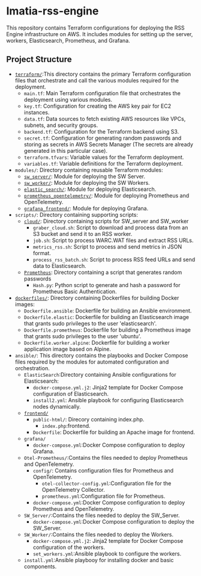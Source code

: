 # Imatia-rss-engine

This repository contains Terraform configurations for deploying the RSS Engine infrastructure on AWS. It includes modules for setting up the server, workers, Elasticsearch, Prometheus, and Grafana.

## Project Structure
-   [`terraform/`](./terraform/README.md):This directory contains the primary Terraform configuration files that orchestrate and call the various modules required for the deployment.
    -   `main.tf`: Main Terraform configuration file that orchestrates the deployment using various modules.
    -   `key.tf`: Configuration for creating the AWS key pair for EC2 instances.
    -   `data.tf`: Data sources to fetch existing AWS resources like VPCs, subnets, and security groups.
    -   `backend.tf`: Configuration for the Terraform backend using S3.
    -   `secret.tf`: Configuration for generating random passwords and storing as secrets in AWS Secrets Manager (The secrets are already generated in this particular case).
    -   `terraform.tfvars`: Variable values for the Terraform deployment.
    -   `variables.tf`: Variable definitions for the Terraform deployment.
-   `modules/`: Directory containing reusable Terraform modules:
    -   [`sw_server/`](./modules/sw_server/README.md): Module for deploying the SW Server.
    -   [`sw_worker/`](./modules/sw_worker/README.md): Module for deploying the SW Workers.
    -   [`elastic_search/`](./modules/elastic_search/README.md): Module for deploying Elasticsearch.
    -   [`prometheus_opentelemetry/`](./modules/prometheus_opentelemetry/README.md): Module for deploying Prometheus and OpenTelemetry.
    -   [`grafana_frontend/`](./modules/grafana_frontend/README.md): Module for deploying Grafana.
-   `scripts/`: Directory containing supporting scripts:
    -   [`cloud/`](./scripts/cloud/README.md): Directory containing scripts for SW_server and SW_worker
        -   `graber_cloud.sh`: Script to download and process data from an S3 bucket and send it to an RSS worker.
        -   `job.sh`: Script to process WARC.WAT files and extract RSS URLs.
        -   `metrics_rss.sh`: Script to process and send metrics in JSON format.
        -   `process_rss_batch.sh`: Script to process RSS feed URLs and send data to Elasticsearch.
    -   [`Prometheus`](./scripts/Prometheus/README.md): Directory containing a script that generates random passwords
        -   `Hash.py`: Python script to generate and hash a password for Prometheus Basic Authentication.
-   [`dockerfiles/`](./dockerfiles/README.md): Directory containing Dockerfiles for building Docker images:
    -   `Dockerfile.ansible`: Dockerfile for building an Ansible environment.
    -   `Dockerfile.elastic`: Dockerfile for building an Elasticsearch image that grants sudo privileges to the user 'elasticsearch'.
    -   `Dockerfile.prometheus`: Dockerfile for building a Prometheus image that grants sudo privileges to the user 'ubuntu'.
    -   `Dockerfile.worker.alpine`: Dockerfile for building a worker application image based on Alpine.
-   `ansible/`: This directory contains the playbooks and Docker Compose files required by the modules for automated configuration and orchestration.
    -   `ElasticSearch`:Directory containing Ansible configurations for Elasticsearch:
        -   `docker-compose.yml.j2`: Jinja2 template for Docker Compose configuration of Elasticsearch.
        -   `install2.yml`: Ansible playbook for configuring Elasticsearch nodes dynamically.
    -   [`frontend/`](./ansible/frontend/README.md)
        -   `public-html/`: Direcory containing index.php.
            -   `index.php`:frontend.
        -   `Dockerfile`: Dockerfile for building an Apache image for frontend.
    -   `grafana/`
        -   `docker-compose.yml`:Docker Compose configuration to deploy Grafana.
    -   `Otel-Prometheus/`:Contains the files needed to deploy Prometheus and OpenTelemetry.
        -   `config/`: Contains configuration files for Prometheus and OpenTelemetry.
            -   `otel-collector-config.yml`:Configuration file for the OpenTelemetry Collector.
            -   `prometheus.yml`:Configuration file for Prometheus.
        -   `docker-compose.yml`:Docker Compose configuration to deploy Prometheus and OpenTelemetry.
    -   `SW_Server/`:Contains the files needed to deploy the SW_Server.
        -   `docker-compose.yml`:Docker Compose configuration to deploy the SW_Server.
    -   `SW_Worker/`:Contains the files needed to deploy the Workers.
        -   `docker-compose.yml.j2`: Jinja2 template for Docker Compose configuration of the workers.
        -   `set_workers.yml`:Ansible playbook to configure the workers.
    -   `install.yml`:Ansible playbooy for installing docker and basic components.
